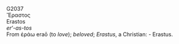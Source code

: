<body>
  <p>G2037<br>  Ἔραστος  <br> Erastos  <br><i>er‘-as-tos </i><br>From   ἐράω    eraō   (to <i>love</i>); <i>beloved</i>; <i>Erastus</i>, a Christian: - Erastus.<br></p>
 </body>